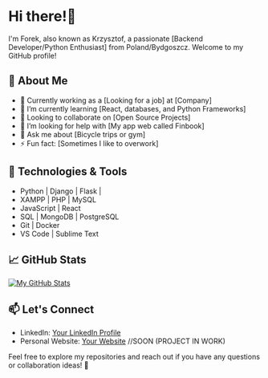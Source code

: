 # Hi there!👋

I'm Forek, also known as Krzysztof, a passionate [Backend Developer/Python Enthusiast] from Poland/Bydgoszcz. Welcome to my GitHub profile!

## 🚀 About Me

- 💼 Currently working as a [Looking for a job] at [Company]
- 🌱 I’m currently learning [React, databases, and Python Frameworks]
- 👯 Looking to collaborate on [Open Source Projects]
- 🤔 I’m looking for help with [My app web called Finbook]
- 💬 Ask me about [Bicycle trips or gym]
- ⚡ Fun fact: [Sometimes I like to overwork]

## 🔧 Technologies & Tools

- Python | Django | Flask |
- XAMPP | PHP | MySQL
- JavaScript | React 
- SQL | MongoDB | PostgreSQL 
- Git | Docker
- VS Code | Sublime Text

## 📈 GitHub Stats

[![My GitHub Stats](https://github-readme-stats.vercel.app/api?username=Florek42&show_icons=true&hide=issues&theme=radical)](https://github.com/Florek42)

## 📫 Let's Connect

- LinkedIn: [Your LinkedIn Profile](https://www.linkedin.com/in/florek42/)
- Personal Website: [Your Website](https://www.finbook.com) //SOON (PROJECT IN WORK)

Feel free to explore my repositories and reach out if you have any questions or collaboration ideas! 🌟

